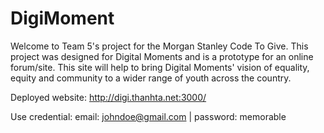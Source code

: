 # DigiMoment

Welcome to Team 5's project for the Morgan Stanley Code To Give. This project was designed for Digital Moments and is a prototype for an online forum/site. This site will help to bring Digital Moments' vision of equality, equity and community to a wider range of youth across the country.

Deployed website: http://digi.thanhta.net:3000/

Use credential: email: johndoe@gmail.com | password: memorable
